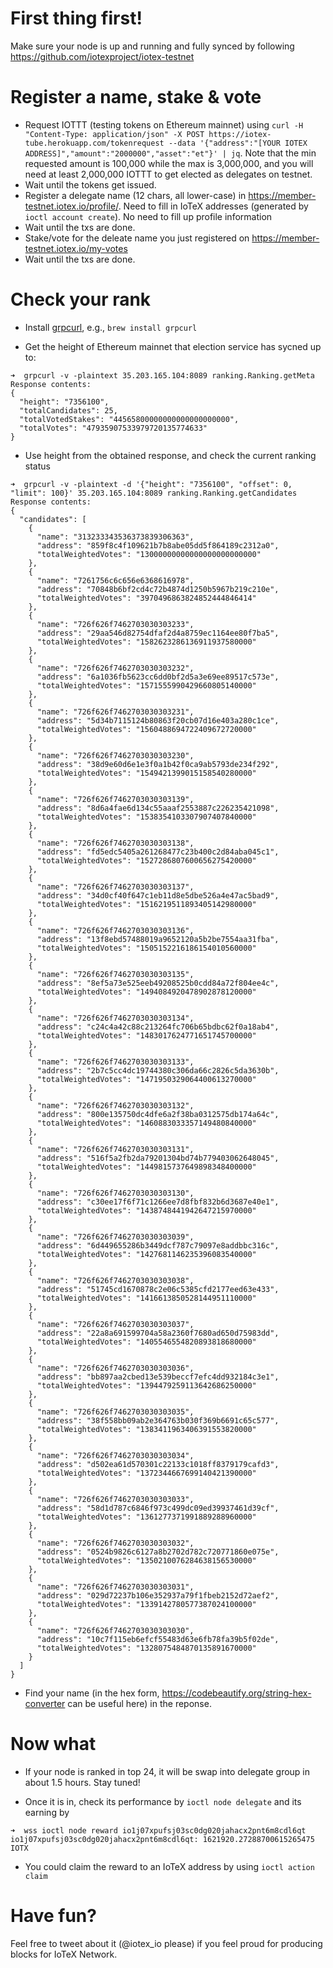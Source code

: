 # First thing first!

Make sure your node is up and running and fully synced by following https://github.com/iotexproject/iotex-testnet

# Register a name, stake & vote
- Request IOTTT (testing tokens on Ethereum mainnet) using `curl -H "Content-Type: application/json" -X POST https://iotex-tube.herokuapp.com/tokenrequest --data '{"address":"[YOUR IOTEX ADDRESS]","amount":"2000000","asset":"et"}' | jq`. Note that the min requested amount is 100,000 while the max is 3,000,000, and you will need at least 2,000,000 IOTTT to get elected as delegates on testnet.
- Wait until the tokens get issued.
- Register a delegate name (12 chars, all lower-case) in https://member-testnet.iotex.io/profile/. Need to fill in IoTeX addresses (generated by `ioctl account create`). No need to fill up profile information
- Wait until the txs are done.
- Stake/vote for the deleate name you just registered on https://member-testnet.iotex.io/my-votes
- Wait until the txs are done.

# Check your rank
- Install [grpcurl](https://github.com/fullstorydev/grpcurl), e.g., `brew install grpcurl`

- Get the height of Ethereum mainnet that election service has sycned up to:
```
➜  grpcurl -v -plaintext 35.203.165.104:8089 ranking.Ranking.getMeta
Response contents:
{
  "height": "7356100",
  "totalCandidates": 25,
  "totalVotedStakes": "44565800000000000000000000",
  "totalVotes": "47935907533979720135774633"
}
```

- Use height from the obtained response, and check the current ranking status
```
➜  grpcurl -v -plaintext -d '{"height": "7356100", "offset": 0, "limit": 100}' 35.203.165.104:8089 ranking.Ranking.getCandidates
Response contents:
{
  "candidates": [
    {
      "name": "313233343536373839306363",
      "address": "859f8c4f109621b7b8abe05dd5f864189c2312a0",
      "totalWeightedVotes": "13000000000000000000000000"
    },
    {
      "name": "7261756c6c656e6368616978",
      "address": "70848b6bf2cd4c72b4874d1250b5967b219c210e",
      "totalWeightedVotes": "3970496863824852444846414"
    },
    {
      "name": "726f626f7462703030303233",
      "address": "29aa546d82754dfaf2d4a8759ec1164ee80f7ba5",
      "totalWeightedVotes": "1582623286136911937580000"
    },
    {
      "name": "726f626f7462703030303232",
      "address": "6a1036fb5623cc6dd0bf2d5a3e69ee89517c573e",
      "totalWeightedVotes": "1571555990429660805140000"
    },
    {
      "name": "726f626f7462703030303231",
      "address": "5d34b7115124b80863f20cb07d16e403a280c1ce",
      "totalWeightedVotes": "1560488694722409672720000"
    },
    {
      "name": "726f626f7462703030303230",
      "address": "38d9e60d6e1e3f0a1b42f0ca9ab5793de234f292",
      "totalWeightedVotes": "1549421399015158540280000"
    },
    {
      "name": "726f626f7462703030303139",
      "address": "8d6a4fae6d134c55aaaf2553887c226235421098",
      "totalWeightedVotes": "1538354103307907407840000"
    },
    {
      "name": "726f626f7462703030303138",
      "address": "fd5edc5405a261268477c23b400c2d84aba045c1",
      "totalWeightedVotes": "1527286807600656275420000"
    },
    {
      "name": "726f626f7462703030303137",
      "address": "34d0cf40f647c1eb11d8e5dbe526a4e47ac5bad9",
      "totalWeightedVotes": "1516219511893405142980000"
    },
    {
      "name": "726f626f7462703030303136",
      "address": "13f8ebd57488019a9652120a5b2be7554aa31fba",
      "totalWeightedVotes": "1505152216186154010560000"
    },
    {
      "name": "726f626f7462703030303135",
      "address": "8ef5a73e525eeb49208525b0cdd84a72f804ee4c",
      "totalWeightedVotes": "1494084920478902878120000"
    },
    {
      "name": "726f626f7462703030303134",
      "address": "c24c4a42c88c213264fc706b65bdbc62f0a18ab4",
      "totalWeightedVotes": "1483017624771651745700000"
    },
    {
      "name": "726f626f7462703030303133",
      "address": "2b7c5cc4dc19744380c306da66c2826c5da3630b",
      "totalWeightedVotes": "1471950329064400613270000"
    },
    {
      "name": "726f626f7462703030303132",
      "address": "800e135750dc4dfe6a2f38ba0312575db174a64c",
      "totalWeightedVotes": "1460883033357149480840000"
    },
    {
      "name": "726f626f7462703030303131",
      "address": "516f5a2fb2da79201304bd74b779403062648045",
      "totalWeightedVotes": "1449815737649898348400000"
    },
    {
      "name": "726f626f7462703030303130",
      "address": "c30ee17f6f71c1266ee7d8fbf832b6d3687e40e1",
      "totalWeightedVotes": "1438748441942647215970000"
    },
    {
      "name": "726f626f7462703030303039",
      "address": "6d449655286b3449dcf787c79097e8addbbc316c",
      "totalWeightedVotes": "1427681146235396083540000"
    },
    {
      "name": "726f626f7462703030303038",
      "address": "51745cd1670878c2e06c5385cfd2177eed63e433",
      "totalWeightedVotes": "1416613850528144951110000"
    },
    {
      "name": "726f626f7462703030303037",
      "address": "22a8a691599704a58a2360f7680ad650d75983dd",
      "totalWeightedVotes": "1405546554820893818680000"
    },
    {
      "name": "726f626f7462703030303036",
      "address": "bb897aa2cbed13e539beccf7efc4dd932184c3e1",
      "totalWeightedVotes": "1394479259113642686250000"
    },
    {
      "name": "726f626f7462703030303035",
      "address": "38f558bb09ab2e364763b030f369b6691c65c577",
      "totalWeightedVotes": "1383411963406391553820000"
    },
    {
      "name": "726f626f7462703030303034",
      "address": "d502ea61d570301c22133c1018ff8379179cafd3",
      "totalWeightedVotes": "1372344667699140421390000"
    },
    {
      "name": "726f626f7462703030303033",
      "address": "58d1d787c6846f973c499dc09ed39937461d39cf",
      "totalWeightedVotes": "1361277371991889288960000"
    },
    {
      "name": "726f626f7462703030303032",
      "address": "0524b9826c6127a8b2702d782c720771860e075e",
      "totalWeightedVotes": "1350210076284638156530000"
    },
    {
      "name": "726f626f7462703030303031",
      "address": "029d72237b106e352937a79f1fbeb2152d72aef2",
      "totalWeightedVotes": "1339142780577387024100000"
    },
    {
      "name": "726f626f7462703030303030",
      "address": "10c7f115eb6efcf55483d63e6fb78fa39b5f02de",
      "totalWeightedVotes": "1328075484870135891670000"
    }
  ]
}
```

- Find your name (in the hex form, https://codebeautify.org/string-hex-converter can be useful here) in the reponse.

# Now what

- If your node is ranked in top 24, it will be swap into delegate group in about 1.5 hours. Stay tuned!

- Once it is in, check its performance by `ioctl node delegate` and its earning by
```
➜  wss ioctl node reward io1j07xpufsj03sc0dg020jahacx2pnt6m8cdl6qt
io1j07xpufsj03sc0dg020jahacx2pnt6m8cdl6qt: 1621920.27288700615265475 IOTX
```

- You could claim the reward to an IoTeX address by using ```ioctl action claim```

# Have fun?
Feel free to tweet about it (@iotex_io please) if you feel proud for producing blocks for IoTeX Network.

